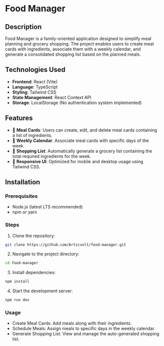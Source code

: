 # Food Manager

## Description
Food Manager is a family-oriented application designed to simplify meal planning and grocery shopping. The project enables users to create meal cards with ingredients, associate them with a weekly calendar, and generate a consolidated shopping list based on the planned meals.

## Technologies Used

- **Frontend**: React (Vite)
- **Language**: TypeScript
- **Styling**: Tailwind CSS
- **State Management**: React Context API
- **Storage**: LocalStorage (No authentication system implemented)

## Features

- 📌 **Meal Cards**: Users can create, edit, and delete meal cards containing a list of ingredients.
- 📅 **Weekly Calendar**: Associate meal cards with specific days of the week.
- 🛒 **Shopping List**: Automatically generate a grocery list containing the total required ingredients for the week.
- 📱 **Responsive UI**: Optimized for mobile and desktop usage using Tailwind CSS.

## Installation

### Prerequisites
- Node.js (latest LTS recommended)
- npm or yarn

### Steps
1. Clone the repository:

  ```sh
  git clone https://github.com/Articvolt/food-manager.git
  ```

2. Navigate to the project directory:

  ```sh 
  cd food-manager
  ```

3. Install dependencies:

  ```sh
  npm install
  ```

4. Start the development server:

  ```sh
  npm run dev
  ```

### Usage

- Create Meal Cards: Add meals along with their ingredients.
- Schedule Meals: Assign meals to specific days in the weekly calendar.
- Generate Shopping List: View and manage the auto-generated shopping list.